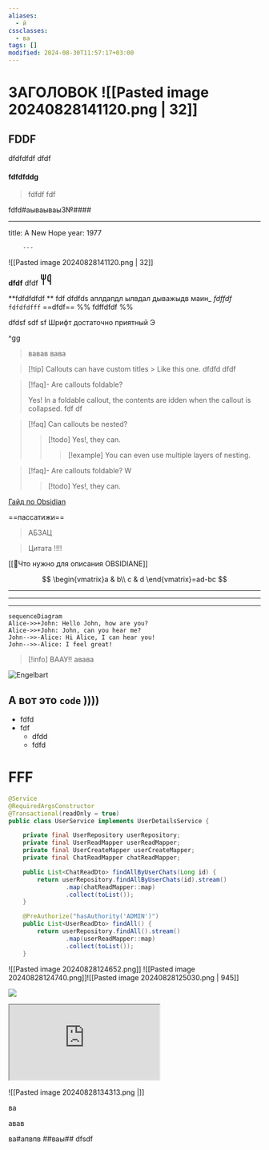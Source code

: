 ```yaml
---
aliases:
  - й
cssclasses:
  - ва
tags: []
modified: 2024-08-30T11:57:17+03:00
---
```

# ЗАГОЛОВОК ![[Pasted image 20240828141120.png | 32]]

 ## FDDF 
dfdfdfdf
dfdf

#### fdfdfddg

> fdfdf
> fdf

fdfd#аываываы3№####




---
title: A New Hope
year: 1977

		---

![[Pasted image 20240828141120.png | 32]]


**dfdf**
dfdf
<svg xmlns="http://www.w3.org/2000/svg" width="24" height="24" viewBox="0 0 24 24" fill="none" stroke="currentColor" stroke-width="2" stroke-linecap="round" stroke-linejoin="round" class="lucide lucide-utensils"><path d="M3 2v7c0 1.1.9 2 2 2h4a2 2 0 0 0 2-2V2"/><path d="M7 2v20"/><path d="M21 15V2a5 5 0 0 0-5 5v6c0 1.1.9 2 2 2h3Zm0 0v7"/></svg>

**fdfdfdfdf ** fdf  dfdfds аплдапдл ылвдал дыважыдв маин_
*fdffdf*
`fdfdfdfff`
==dfdf==
%% fdffdfdf %%

dfdsf
sdf
sf
Шрифт достаточно приятный 
Э

^gg

> вавав
> вава
> 

> [!tip] Callouts can have custom titles > Like this one.
> dfdfd
> dfdf

> [!faq]- Are callouts foldable? 
> > 
> Yes! In a foldable callout, the contents are idden when the callout is collapsed.
> fdf
> df

> [!faq] Can callouts be nested? 
> >[!todo] Yes!, they can. 
> > > [!example] You can even use multiple layers of nesting.


> [!faq]- Are callouts foldable?
> W
> >[!todo] Yes!, they can. 

[Гайд по Obsidian](https://www.youtube.com/watch?v=unvwJRgX2bs)

==пассатижи==

> АБЗАЦ

> Цитата
> !!!!


[[📂Что нужно для описания OBSIDIANE]]

$$ \begin{vmatrix}a & b\\ c & d \end{vmatrix}=ad-bc $$

-----
******


* * * *

```mermaid 
sequenceDiagram 
Alice->>+John: Hello John, how are you? 
Alice->>+John: John, can you hear me? 
John-->>-Alice: Hi Alice, I can hear you! 
John-->>-Alice: I feel great! 
```


>[!info] ВААУ!!
>авава

![Engelbart](https://history-computer.com/ModernComputer/Basis/images/Engelbart.jpg)

А вот это `code` ))))
-
- fdfd
- fdf 
	- dfdd 
	- fdfd
# FFF


```Java
@Service
@RequiredArgsConstructor
@Transactional(readOnly = true)
public class UserService implements UserDetailsService {

    private final UserRepository userRepository;
    private final UserReadMapper userReadMapper;
    private final UserCreateMapper userCreateMapper;
    private final ChatReadMapper chatReadMapper;

    public List<ChatReadDto> findAllByUserChats(Long id) {
        return userRepository.findAllByUserChats(id).stream()
                .map(chatReadMapper::map)
                .collect(toList());
    }

    @PreAuthorize("hasAuthority('ADMIN')")
    public List<UserReadDto> findAll() {
        return userRepository.findAll().stream()
                .map(userReadMapper::map)
                .collect(toList());
    }


```
![[Pasted image 20240828124652.png]]
![[Pasted image 20240828124740.png]]![[Pasted image 20240828125030.png | 945]]

![](https://www.youtube.com/watch?v=NnTvZWp5Q7o)

<iframe src="https://annimon.com/article/2778"></iframe>


![[Pasted image 20240828134313.png |]]

ва





авав

 ва#апвпв 
 ##ваы##
dfsdf
